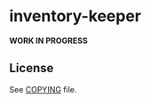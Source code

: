 # inventory-keeper

**WORK IN PROGRESS**


## License

See [COPYING](https://github.com/makerdao/inventory-keeper/blob/master/COPYING) file.
